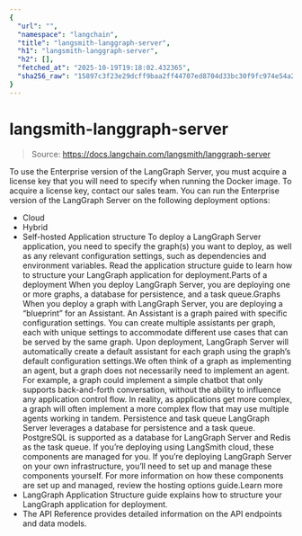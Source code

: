 ```yaml
---
{
  "url": "",
  "namespace": "langchain",
  "title": "langsmith-langgraph-server",
  "h1": "langsmith-langgraph-server",
  "h2": [],
  "fetched_at": "2025-10-19T19:18:02.432365",
  "sha256_raw": "15897c3f23e29dcff9baa2ff44707ed8704d33bc30f9fc974e54a2a319590899"
}
---
```


# langsmith-langgraph-server

> Source: https://docs.langchain.com/langsmith/langgraph-server

To use the
Enterprise
version of the LangGraph Server, you must acquire a license key that you will need to specify when running the Docker image. To acquire a license key, contact our sales team.
You can run the Enterprise
version of the LangGraph Server on the following deployment options:
- Cloud
- Hybrid
- Self-hosted
Application structure
To deploy a LangGraph Server application, you need to specify the graph(s) you want to deploy, as well as any relevant configuration settings, such as dependencies and environment variables. Read the application structure guide to learn how to structure your LangGraph application for deployment.Parts of a deployment
When you deploy LangGraph Server, you are deploying one or more graphs, a database for persistence, and a task queue.Graphs
When you deploy a graph with LangGraph Server, you are deploying a “blueprint” for an Assistant. An Assistant is a graph paired with specific configuration settings. You can create multiple assistants per graph, each with unique settings to accommodate different use cases that can be served by the same graph. Upon deployment, LangGraph Server will automatically create a default assistant for each graph using the graph’s default configuration settings.We often think of a graph as implementing an agent, but a graph does not necessarily need to implement an agent. For example, a graph could implement a simple
chatbot that only supports back-and-forth conversation, without the ability to influence any application control flow. In reality, as applications get more complex, a graph will often implement a more complex flow that may use multiple agents working in tandem.
Persistence and task queue
LangGraph Server leverages a database for persistence and a task queue. PostgreSQL is supported as a database for LangGraph Server and Redis as the task queue. If you’re deploying using LangSmith cloud, these components are managed for you. If you’re deploying LangGraph Server on your own infrastructure, you’ll need to set up and manage these components yourself. For more information on how these components are set up and managed, review the hosting options guide.Learn more
- LangGraph Application Structure guide explains how to structure your LangGraph application for deployment.
- The API Reference provides detailed information on the API endpoints and data models.